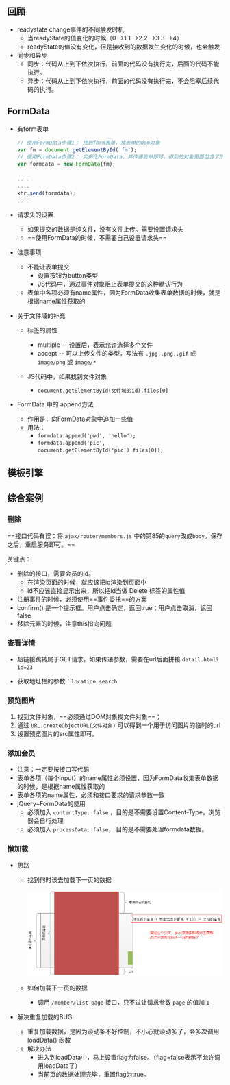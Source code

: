 ## 回顾

- readystate change事件的不同触发时机
    - 当readyState的值变化的时候（0-->1  1-->2  2-->3  3-->4）
    - readyState的值没有变化，但是接收到的数据发生变化的时候，也会触发
- 同步和异步
    - 同步：代码从上到下依次执行，前面的代码没有执行完，后面的代码不能执行。
    - 异步：代码从上到下依次执行，前面的代码没有执行完，不会阻塞后续代码的执行。

## FormData

- 有form表单

    ```js
    // 使用FormData步骤1： 找到form表单，找表单的dom对象
    var fm = document.getElementById('fm');
    // 使用FormData步骤2： 实例化FormData，并传递表单即可，得到的对象里面包含了所有的值
    var formdata = new FormData(fm);
    
    ....
    ....
    xhr.send(formdata);
    ....
    ```

- 请求头的设置

    - 如果提交的数据是纯文件，没有文件上传。需要设置请求头
    - ==使用FormData的时候，不需要自己设置请求头==

- 注意事项
    - 不能让表单提交
        - 设置按钮为button类型
        - JS代码中，通过事件对象阻止表单提交的这种默认行为
    - 表单中各项必须有name属性，因为FormData收集表单数据的时候，就是根据name属性获取的

- 关于文件域的补充

    - 标签的属性
        - multiple  --  设置后，表示允许选择多个文件
        - accept -- 可以上传文件的类型，写法有 `.jpg,.png,.gif` 或 `image/png` 或 `image/*`

    - JS代码中，如果找到文件对象
        - `document.getElementById(文件域的id).files[0]`

- FormData 中的 append方法
    - 作用是，向FormData对象中追加一些值
    - 用法： 
        - `formdata.append('pwd', 'hello');`
        - `formdata.append('pic', document.getElementById('pic').files[0]);`

## 模板引擎



## 综合案例

### 删除

==接口代码有误：将 `ajax/router/members.js` 中的第85的`query`改成`body`。保存之后，重启服务即可。==

关键点：

- 删除的接口，需要会员的id。
    - 在渲染页面的时候，就应该把id渲染到页面中
    - id不应该直接显示出来，所以把id当做 Delete 标签的属性值
- 注册事件的时候，必须使用==事件委托==的方案
- confirm() 是一个提示框。用户点击确定，返回true；用户点击取消，返回false
- 移除元素的时候，注意this指向问题

### 查看详情

- 超链接跳转属于GET请求，如果传递参数，需要在url后面拼接  `detail.html?id=23`

- 获取地址栏的参数：`location.search`

### 预览图片

1. 找到文件对象，==必须通过DOM对象找文件对象==；  
2. 通过 `URL.createObjectURL(文件对象)` 可以得到一个用于访问图片的临时的url
3. 设置预览图片的src属性即可。

### 添加会员

- 注意：一定要按接口写代码
- 表单各项（每个input）的name属性必须设置，因为FormData收集表单数据的时候，是根据name属性获取的
- 表单各项的name属性，必须和接口要求的请求参数一致
- jQuery+FormData的使用
    - 必须加入 `contentType: false` ，目的是不需要设置Content-Type，浏览器会自行处理
    - 必须加入 `processData: false`， 目的是不需要处理formdata数据。

### 懒加载

- 思路

    - 找到何时该去加载下一页的数据

        ![1571126953761](笔记.assets/1571126953761.png)

    - 如何加载下一页的数据

        - 调用 `/member/list-page` 接口，只不过让请求参数 `page` 的值加 `1` 

- 解决重复加载的BUG
    - 重复加载数据，是因为滚动条不好控制，不小心就滚动多了，会多次调用loadData() 函数
    - 解决办法
        - 进入到loadData中，马上设置flag为false。（flag=false表示不允许调用loadData了）
        - 当前页的数据处理完毕，重置flag为true。